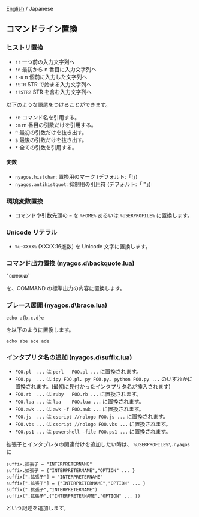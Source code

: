 [English](./06-Substitution_en.md) / Japanese

## コマンドライン置換

### ヒストリ置換

* `!!`  一つ前の入力文字列へ
* `!n`  最初から n 番目に入力文字列へ
* `!-n` n 個前に入力した文字列へ
* `!STR` STR で始まる入力文字列へ
* `!?STR?` STR を含む入力文字列へ

以下のような語尾をつけることができます。

* `:0` コマンド名を引用する。
* `:m` m 番目の引数だけを引用する。
* `^`  最初の引数だけを抜き出す。
* `$`  最後の引数だけを抜き出す。
* `*`  全ての引数を引用する。

#### 変数

* `nyagos.histchar`: 置換用のマーク (デフォルト:「!」)
* `nyagos.antihistquot`: 抑制用の引用符 (デフォルト:「'"」)

### 環境変数置換

* コマンドや引数先頭の `~` を `%HOME%` あるいは `%USERPROFILE%` に置換します。

### Unicode リテラル

* `%u+XXXX%` (XXXX:16進数) を Unicode 文字に置換します。

### コマンド出力置換 (nyagos.d\backquote.lua)

    `COMMAND`

を、COMMAND の標準出力の内容に置換します。

### ブレース展開 (nyagos.d\brace.lua)

    echo a{b,c,d}e

を以下のように置換します。

    echo abe ace ade

### インタプリタ名の追加 (nyagos.d\suffix.lua)

- `FOO.pl  ...` は `perl   FOO.pl ...` に置換されます。
- `FOO.py  ...` は `ipy FOO.pl`、`py FOO.py`、`python FOO.py ...` のいずれかに置換されます。(最初に見付かったインタプリタ名が挿入されます)
- `FOO.rb  ...` は `ruby   FOO.rb ...` に置換されます。
- `FOO.lua ...` は `lua    FOO.lua ...` に置換されます。
- `FOO.awk ...` は `awk -f FOO.awk ...` に置換されます。
- `FOO.js  ...` は `cscript //nologo FOO.js ...` に置換されます。
- `FOO.vbs ...` は `cscript //nologo FOO.vbs ...` に置換されます。
- `FOO.ps1 ...` は `powershell -file FOO.ps1 ...` に置換されます。

拡張子とインタプレタの関連付けを追加したい時は、
`%USERPROFILE%\.nyagos` に

    suffix.拡張子 = "INTERPRETERNAME"
    suffix.拡張子 = {"INTERPRETERNAME","OPTION" ... }
    suffix[".拡張子"] = "INTERPRETERNAME"
    suffix[".拡張子"] = {"INTERPRETERNAME","OPTION" ... }
    suffix(".拡張子","INTERPRETERNAME")
    suffix(".拡張子",{"INTERPRETERNAME","OPTION" ... })

という記述を追加します。

<!-- set:fenc=utf8: -->
